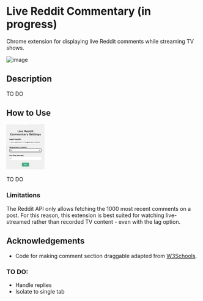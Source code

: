 # Live Reddit Commentary (in progress)
 Chrome extension for displaying live Reddit comments while streaming TV shows.

 ![image](https://github.com/trrine/live-reddit-commentary/assets/41973043/08da2d33-5b0e-41df-b6df-f42d93894fd8)


## Description
TO DO



## How to Use
<img src="https://github.com/trrine/live-reddit-commentary/blob/main/assets/example2.png" width="100">

TO DO

### Limitations
The Reddit API only allows fetching the 1000 most recent comments on a post. For this reason, this extension is best suited for watching live-streamed rather than recorded TV content - even with the lag option.

## Acknowledgements
- Code for making comment section draggable adapted from [W3Schools](https://www.w3schools.com/howto/howto_js_draggable.asp).

### TO DO:
- Handle replies
- Isolate to single tab
